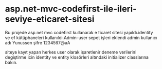 # asp.net-mvc-codefirst-ile-ileri-seviye-eticaret-sitesi
Bu projede asp.net mvc codefirst kullanarak e ticaret sitesi yapıldı.identity ve ef kütüphaneleri kullanıldı.Admin-user sepet işleri eklendi
admin kullanıcı adı Yunussen 
              şifre 1234567@aA
              
siteye kayıt yapan herkes user olarak işaretlenir
 deneme verilerini degiştirme icin identity ve entity klosörleri altındaki initializer classlarına bakın.
